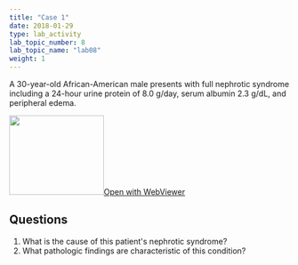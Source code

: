 ```yaml
---
title: "Case 1"
date: 2018-01-29
type: lab_activity
lab_topic_number: 8
lab_topic_name: "lab08"
weight: 1
---
```

<div class="entrybody">
<p>A 30-year-old African-American male presents with full nephrotic syndrome including a 24-hour urine protein of 8.0 g/day, serum albumin 2.3 g/dL, and peripheral edema.<br clear="all"></p>

<div class="thumbnail"><a href="https://pathologylab.ctl.columbia.edu/slides/slideRenal_Path_01/" target="_blank"><img alt="" src="/assets/images/slide_renal_case1.jpg" width="170" height="143" class="mt-image-left"></a><a href="https://pathologylab.ctl.columbia.edu/slides/slideRenal_Path_01/" target="_blank">Open with WebViewer</a></div>

<h2>Questions</h2>


<ol>
<li>What is the cause of this patient's nephrotic syndrome?</li>
<li>What pathologic findings are characteristic of this condition?</li>
</ol>


						
</div>
